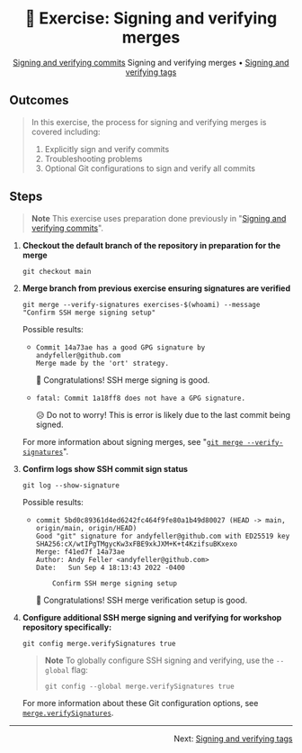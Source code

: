 <h1 align="center">&#127890; Exercise: Signing and verifying merges</h1>

<p align="center">
  <a href="03-sign-verify-commits.md">Signing and verifying commits</a>
  Signing and verifying merges •  
  <a href="05-sign-verify-tags.md">Signing and verifying tags</a>
</p>

## Outcomes

> In this exercise, the process for signing and verifying merges is covered including:
>
> 1. Explicitly sign and verify commits
> 1. Troubleshooting problems
> 1. Optional Git configurations to sign and verify all commits

## Steps

> **Note**
> This exercise uses preparation done previously in "[Signing and verifying commits](03-sign-verify-commits.md)".

1. **Checkout the default branch of the repository in preparation for the merge**

   ```shell
   git checkout main
   ```

1. **Merge branch from previous exercise ensuring signatures are verified**

   ```shell
   git merge --verify-signatures exercises-$(whoami) --message "Confirm SSH merge signing setup"
   ```

   Possible results:

   - ```
     Commit 14a73ae has a good GPG signature by andyfeller@github.com
     Merge made by the 'ort' strategy.
     ```

     :partying_face: Congratulations!  SSH merge signing is good.

   - ```
     fatal: Commit 1a18ff8 does not have a GPG signature.
     ```

     :disappointed_relieved: Do not to worry!  This is error is likely due to the last commit being signed.

   For more information about signing merges, see "[`git merge --verify-signatures`][git-merge-verifysignatures]".

1. **Confirm logs show SSH commit sign status**

   ```shell
   git log --show-signature
   ```

   Possible results:

   - ```
     commit 5bd0c89361d4ed6242fc464f9fe80a1b49d80027 (HEAD -> main, origin/main, origin/HEAD)
     Good "git" signature for andyfeller@github.com with ED25519 key SHA256:cX/wtIPgTMgycKw3xFBE9xkJXM+K+t4KzifsuBKxexo
     Merge: f41ed7f 14a73ae
     Author: Andy Feller <andyfeller@github.com>
     Date:   Sun Sep 4 18:13:43 2022 -0400
     
         Confirm SSH merge signing setup
     ```

     :partying_face: Congratulations!  SSH merge verification setup is good.

1. **Configure additional SSH merge signing and verifying for workshop repository specifically:**

   ```shell
   git config merge.verifySignatures true
   ```

   > **Note**
   > To globally configure SSH signing and verifying, use the `--global` flag:
   >
   > ```shell
   > git config --global merge.verifySignatures true
   > ```

   For more information about these Git configuration options, see [`merge.verifySignatures`][git-merge-verifysignatures].
  
<hr />
<p align="right">
  Next: <a href="05-sign-verify-tags.md">Signing and verifying tags</a>
</p>

[git-config-mergeverifysignatures]: https://git-scm.com/docs/git-config#Documentation/git-config.txt-mergeverifySignatures
[git-merge-verifysignatures]: https://git-scm.com/docs/git-merge#Documentation/git-merge.txt---verify-signatures
